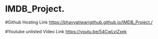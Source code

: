 # IMDB_Project.

#Github Hosting Link
https://bhavyatiwarigithub.github.io/IMDB_Project./

#Youtube unlisted Video Link
https://youtu.be/54CwLviZxek
